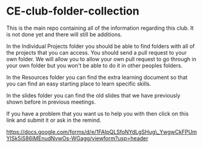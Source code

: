 # CE-club-folder-collection

This is the main repo containing all of the information regarding this club. It is not done yet and there will still be additions.



In the Individual Projects folder you should be able to find folders with all of the projects that you can access. You should send a pull request to your own folder. We will allow you to allow your own pull request to go through in your own folder but you won't be able to do it in other peoples folders.



In the Resources folder you can find the extra learning document so that you can find an easy starting place to learn specific skills.



In the slides folder you can find the old slides that we have previously shown before in previous meetings.



If you have a problem that you want us to help you with then click on this link and submit it or ask in the remind. 

https://docs.google.com/forms/d/e/1FAIpQLSfoNYdLgSHug\_YwgwCkFPUmYISk5iS86iMEnudNvwOs-WGagg/viewform?usp=header

